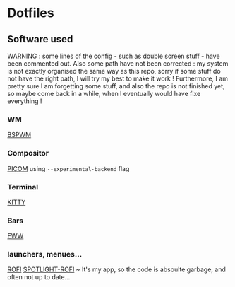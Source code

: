 # Dotfiles

## Software used

WARNING : some lines of the config - such as double screen stuff - have been commented out. Also some path have not been corrected : my system is not exactly organised the same way as this repo, sorry if some stuff do not have the right path, I will try my best to make it work ! Furthermore, I am pretty sure I am forgetting some stuff, and also the repo is not finished yet, so maybe come back in a while, when I eventually would have fixe everything !

### WM

[BSPWM](https://github.com/baskerville/bspwm?tab=readme-ov-file)


### Compositor

[PICOM](https://github.com/yshui/picom) using `--experimental-backend` flag


### Terminal

[KITTY](https://github.com/kovidgoyal/kitty)


### Bars

[EWW](https://github.com/elkowar/eww)


### launchers, menues...


[ROFI](https://github.com/davatorium/rofi)
[SPOTLIGHT-ROFI](https://github.com/nobody48sheldor/spotlight-rofi) ~ It's my app, so the code is absoulte garbage, and often not up to date...
